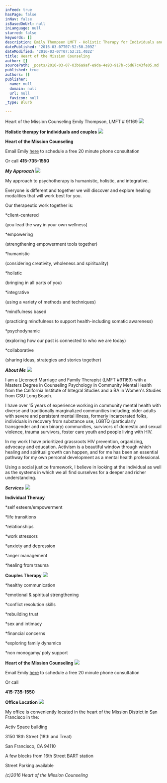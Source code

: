 ```yaml
---
inFeed: true
hasPage: false
inNav: false
isBasedOnUrl: null
inLanguage: null
starred: false
keywords: []
description: Emily Thompson LMFT - Holistic Therapy for Individuals and Adults
datePublished: '2016-03-07T07:52:50.209Z'
dateModified: '2016-03-07T07:52:21.402Z'
title: Heart of the Mission Counseling
author: []
sourcePath: _posts/2016-03-07-03b6a9af-e9da-4e93-917b-c6d67c43fe05.md
published: true
authors: []
publisher:
  name: null
  domain: null
  url: null
  favicon: null
_type: Blurb

---
```

Heart of the Mission Counseling                  Emily Thompson, LMFT \# 91169
![](https://the-grid-user-content.s3-us-west-2.amazonaws.com/7726ec7a-afc6-469b-995d-45009ec163c0.jpg)

**Holistic therapy for individuals and couples**
![](https://the-grid-user-content.s3-us-west-2.amazonaws.com/3dbc9466-e987-410e-a8d1-c41513d58041.jpg)

**Heart of the Mission Counseling**

Email Emily [here][0] to schedule a free 20 minute phone consultation

Or call **415-735-1550**

**_My Approach_**
![](https://s3-us-west-2.amazonaws.com/the-grid-img/p/27c019272fc53b90cae4c1fc54be2c0a2d740ef4.jpg)

My approach to psychotherapy is humanistic, holistic, and integrative.

Everyone is different and together we will discover and explore healing modalities that will work best for you.

Our therapeutic work together is:

\*client-centered

(you lead the way in your own wellness)

\*empowering

(strengthening empowerment tools together)

\*humanistic

(considering creativity, wholeness and spirituality)

\*holistic

(bringing in all parts of you)

\*integrative

(using a variety of methods and techniques)

\*mindfulness based

(practicing mindfulness to support health-including somatic awareness)

\*psychodynamic

(exploring how our past is connected to who we are today)

\*collaborative

(sharing ideas, strategies and stories together)

**_About Me_**
![](https://the-grid-user-content.s3-us-west-2.amazonaws.com/a3893281-4974-4f16-ba11-6ec34a34f354.jpg)

I am a Licensed Marriage and Family Therapist (LMFT \#91169) with a Masters Degree in Counseling Psychology in Community Mental Health from the California Institute of Integral Studies and a BA in Women's Studies from CSU Long Beach.

I have over 15 years of experience working in community mental health with diverse and traditionally marginalized communities including; older adults with severe and persistent mental illness, formerly incarcerated folks, individuals in recovery from substance use, LGBTQ (particularly transgender and non binary) communities, survivors of domestic and sexual violence, trauma survivors, foster care youth and people living with HIV.

In my work I have prioritized grassroots HIV prevention, organizing, advocacy and education. Activism is a beautiful window through which healing and spiritual growth can happen, and for me has been an essential pathway for my own personal development as a mental health professional.

Using a social justice framework, I believe in looking at the individual as well as the systems in which we all find ourselves for a deeper and richer understanding.

**_Services_**
![](https://the-grid-user-content.s3-us-west-2.amazonaws.com/44bbecdf-a06b-4d54-814b-ac5c63008d02.jpg)

**Individual Therapy**

\*self esteem/empowerment

\*life transitions

\*relationships

\*work stressors

\*anxiety and depression

\*anger management

\*healing from trauma

**Couples Therapy**
![](https://the-grid-user-content.s3-us-west-2.amazonaws.com/f3effc40-d86a-44c3-b72b-4028d570b6f6.jpg)

\*healthy communication

\*emotional & spiritual strengthening

\*conflict resolution skills

\*rebuilding trust

\*sex and intimacy

\*financial concerns

\*exploring family dynamics

\*non monogamy/ poly support

**Heart of the Mission Counseling**
![](https://the-grid-user-content.s3-us-west-2.amazonaws.com/112cd285-f053-4dc0-a173-5f8e74b4c8c0.jpg)

Email Emily [here][0] to schedule a free 20 minute phone consultation

Or call 

**415-735-1550**

**Office Location**
![](https://the-grid-user-content.s3-us-west-2.amazonaws.com/b55a8cc9-3685-46a8-b13b-6e972138fdca.png)

My office is conveniently located in the heart of the Mission District in San Francisco in the:

Activ Space building

3150 18th Street (18th and Treat)

San Francisco, CA 94110

A few blocks from 16th Street BART station

Street Parking available

_(c)2016 Heart of the Mission Counseling_

[0]: mailto:heartofthemissioncounseling@gmail.com?subject=Scheduling%20a%2020%20minute%20consultation "mailto:heartofthemissioncounseling@gmail.com?subject=Scheduling a 20 minute consultation"